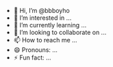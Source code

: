 - 👋 Hi, I’m @bbboyho
- 👀 I’m interested in ...
- 🌱 I’m currently learning ...
- 💞️ I’m looking to collaborate on ...
- 📫 How to reach me ...
- 😄 Pronouns: ...
- ⚡ Fun fact: ...

<!---
bbboyho/bbboyho is a ✨ special ✨ repository because its `README.md` (this file) appears on your GitHub profile.
You can click the Preview link to take a look at your changes.
--->
